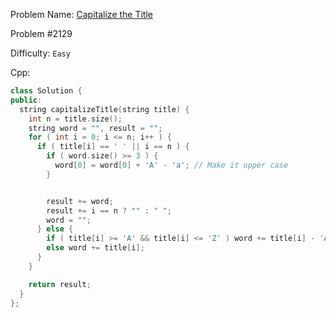 Problem Name: [Capitalize the Title](https://leetcode.com/problems/capitalize-the-title/description/)

Problem #2129

Difficulty: `Easy`

Cpp:

```cpp
class Solution {
public:
  string capitalizeTitle(string title) {
    int n = title.size();
    string word = "", result = "";
    for ( int i = 0; i <= n; i++ ) {
      if ( title[i] == ' ' || i == n ) {
        if ( word.size() >= 3 ) {
          word[0] = word[0] + 'A' - 'a'; // Make it upper case
        }


        result += word;
        result += i == n ? "" : " ";
        word = "";
      } else {
        if ( title[i] >= 'A' && title[i] <= 'Z' ) word += title[i] - 'A' + 'a'; // Make it lower case
        else word += title[i];
      }
    }

    return result;
  }
};
```
